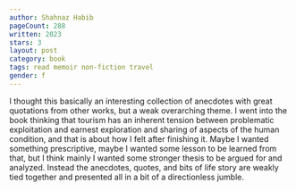 ```yaml
---
author: Shahnaz Habib
pageCount: 288
written: 2023
stars: 3
layout: post
category: book
tags: read memoir non-fiction travel
gender: f
---
```


I thought this basically an interesting collection of anecdotes with great quotations from other works, but a weak overarching theme. I went into the book thinking that tourism has an inherent tension between problematic exploitation and earnest exploration and sharing of aspects of the human condition, and that is about how I felt after finishing it. Maybe I wanted something prescriptive, maybe I wanted some lesson to be learned from that, but I think mainly I wanted some stronger thesis to be argued for and analyzed. Instead the anecdotes, quotes, and bits of life story are weakly tied together and presented all in a bit of a directionless jumble.
